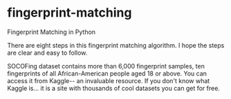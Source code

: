 # fingerprint-matching
Fingerprint Matching in Python

There are eight steps in this fingerprint matching algorithm. I hope the steps are clear and easy to follow.

SOCOFing dataset contains more than 6,000 fingerprint samples, ten fingerprints of all African-American people aged 18 or above. You can access it from Kaggle-- an invaluable resource. If you don't know what Kaggle is... it is a site with thousands of cool datasets you can get for free.
